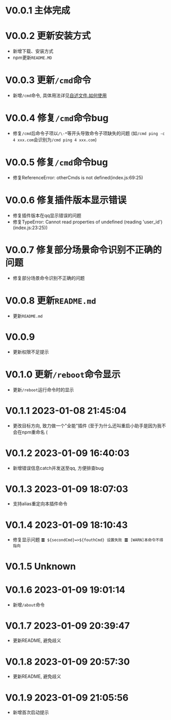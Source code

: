 # V0.0.1 主体完成

# V0.0.2 更新安装方式
* 新增下载、安装方式
* npm更新`README.MD`

# V0.0.3 更新`/cmd`命令
* 新增`/cmd`命令, 具体用法详见[自述文件.如何使用](README.md)

# V0.0.4 修复`/cmd`命令bug
* 修复`/cmd`后命令子项以`/\-*`等开头导致命令子项缺失的问题 (如`/cmd ping -c 4 xxx.com`会识别为`/cmd ping 4 xxx.com`)

# V0.0.5 修复`/cmd`命令bug
* 修复ReferenceError: otherCmds is not defined(index.js:69:25)

# V0.0.6 修复插件版本显示错误
* 修复插件版本在qq显示错误的问题
* 修复TypeError: Cannot read properties of undefined (reading 'user_id')(index.js:23:25))

# V0.0.7 修复部分场景命令识别不正确的问题
* 修复部分场景命令识别不正确的问题

# V0.0.8 更新`README.md`
* 更新`README.md`

# V0.0.9
* 更新权限不足提示

# V0.1.0 更新`/reboot`命令显示
* 更新`/reboot`运行命令时的显示

# V0.1.1 2023-01-08 21:45:04
* 更改目标方向, 致力做一个"全能"插件 (至于为什么还叫重启小助手是因为我不会在npm重命名 (

# V0.1.2 2023-01-09 16:40:03
* 新增错误信息catch并发送至qq, 方便排查bug

# V0.1.3 2023-01-09 18:07:03
* 支持alias重定向本插件命令
  
# V0.1.4 2023-01-09 18:10:43
* 修复显示问题 `〓 ${secondCmd}=>${fouthCmd} 设置失败 〓
[WARN]本命令不得指向`

# V0.1.5 Unknown

# V0.1.6 2023-01-09 19:01:14
* 新增`/about`命令

# V0.1.7 2023-01-09 20:39:47
* 更新README, 避免歧义

# V0.1.8 2023-01-09 20:57:30
* 更新README, 避免歧义

# V0.1.9 2023-01-09 21:05:56
* 新增首次启动提示
